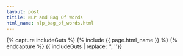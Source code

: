 ```yaml
---
layout: post
titile: NLP and Bag Of Words
html_name: nlp_bag_of_words.html
---
```


{% capture includeGuts %}
{% include {{ page.html_name }} %}
{% endcapture %}
{{ includeGuts | replace: '<!DOCTYPE html>', ''}}
